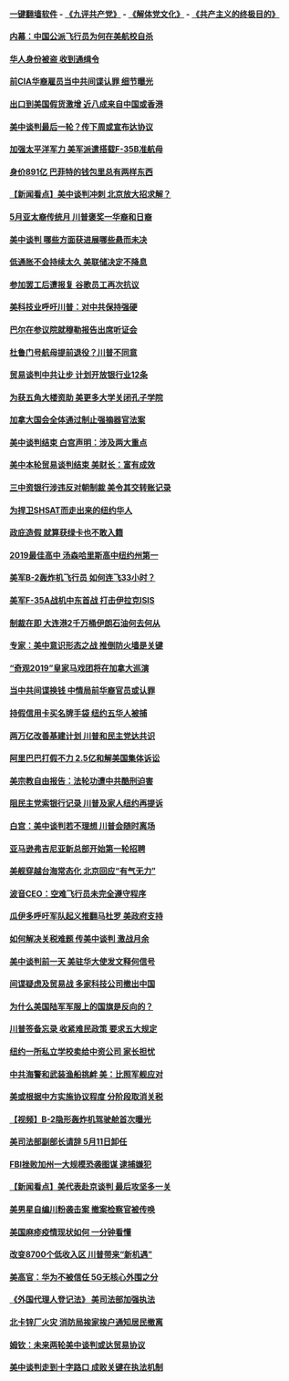 #### [一键翻墙软件](https://github.com/gfw-breaker/nogfw/blob/master/README.md?t=05021237) -  [《九评共产党》](https://github.com/gfw-breaker/9ping.md?t=05021237) - [《解体党文化》](https://github.com/gfw-breaker/jtdwh.md?t=05021237) - [《共产主义的终极目的》](https://github.com/gfw-breaker/gczydzjmd.md?t=05021237)

#### [内幕：中国公派飞行员为何在美航校自杀](../pages/nsc412/n11224653.md?t=05021237) 

#### [华人身份被盗 收到通缉令](../pages/nsc412/n11228379.md?t=05021237) 

#### [前CIA华裔雇员当中共间谍认罪 细节曝光](../pages/nsc412/n11227955.md?t=05021237) 

#### [出口到美国假货激增 近八成来自中国或香港](../pages/nsc412/n11228288.md?t=05021237) 

#### [美中谈判最后一轮？传下周或宣布达协议](../pages/nsc412/n11227602.md?t=05021237) 

#### [加强太平洋军力 美军派遣搭载F-35B准航母](../pages/nsc412/n11227769.md?t=05021237) 

#### [身价891亿 巴菲特的钱包里总有两样东西](../pages/nsc412/n11227542.md?t=05021237) 

#### [【新闻看点】美中谈判冲刺 北京放大招求解？](../pages/nsc412/n11226853.md?t=05021237) 

#### [5月亚太裔传统月 川普褒奖一华裔和日裔](../pages/nsc412/n11227550.md?t=05021237) 

#### [美中谈判 哪些方面获进展哪些悬而未决](../pages/nsc412/n11227380.md?t=05021237) 

#### [低通胀不会持续太久 美联储决定不降息](../pages/nsc412/n11227520.md?t=05021237) 

#### [参加罢工后遭报复 谷歌员工再次抗议](../pages/nsc412/n11227242.md?t=05021237) 

#### [美科技业呼吁川普：对中共保持强硬](../pages/nsc412/n11227222.md?t=05021237) 

#### [巴尔在参议院就穆勒报告出席听证会](../pages/nsc412/n11227283.md?t=05021237) 

#### [杜鲁门号航母提前退役？川普不同意](../pages/nsc412/n11227224.md?t=05021237) 

#### [贸易谈判中共让步 计划开放银行业12条](../pages/nsc412/n11227053.md?t=05021237) 

#### [为获五角大楼资助 美更多大学关闭孔子学院](../pages/nsc412/n11227109.md?t=05021237) 

#### [加拿大国会全体通过制止强摘器官法案](../pages/nsc412/n11226913.md?t=05021237) 

#### [美中谈判结束 白宫声明：涉及两大重点](../pages/nsc412/n11226928.md?t=05021237) 

#### [美中本轮贸易谈判结束 美财长：富有成效](../pages/nsc412/n11226466.md?t=05021237) 

#### [三中资银行涉违反对朝制裁 美令其交转账记录](../pages/nsc412/n11226285.md?t=05021237) 

#### [为捍卫SHSAT而走出来的纽约华人](../pages/nsc412/n11225755.md?t=05021237) 

#### [政庇造假 就算获绿卡也不敢入籍](../pages/nsc412/n11225810.md?t=05021237) 

#### [2019最佳高中 汤森哈里斯高中纽约州第一](../pages/nsc412/n11225770.md?t=05021237) 

#### [美军B-2轰炸机飞行员 如何连飞33小时？](../pages/nsc412/n11226241.md?t=05021237) 

#### [美军F-35A战机中东首战 打击伊拉克ISIS](../pages/nsc412/n11225663.md?t=05021237) 

#### [制裁在即 大连港2千万桶伊朗石油何去何从](../pages/nsc412/n11225276.md?t=05021237) 

#### [专家：美中意识形态之战 推倒防火墙是关键](../pages/nsc412/n11225298.md?t=05021237) 

#### [“奇观2019”皇家马戏团将在加拿大巡演](../pages/nsc412/n11211180.md?t=05021237) 

#### [当中共间谍换钱 中情局前华裔官员或认罪](../pages/nsc412/n11225275.md?t=05021237) 

#### [持假信用卡买名牌手袋 纽约五华人被捕](../pages/nsc412/n11223649.md?t=05021237) 

#### [两万亿改善基建计划 川普和民主党达共识](../pages/nsc412/n11225022.md?t=05021237) 

#### [阿里巴巴打假不力 2.5亿和解美国集体诉讼](../pages/nsc412/n11224964.md?t=05021237) 

#### [美宗教自由报告：法轮功遭中共酷刑迫害](../pages/nsc412/n11223123.md?t=05021237) 

#### [阻民主党索银行记录 川普及家人纽约再提诉](../pages/nsc412/n11224805.md?t=05021237) 

#### [白宫：美中谈判若不理想 川普会随时离场](../pages/nsc412/n11224984.md?t=05021237) 

#### [亚马逊弗吉尼亚新总部开始第一轮招聘](../pages/nsc412/n11224966.md?t=05021237) 

#### [美舰穿越台海常态化 北京回应“有气无力”](../pages/nsc412/n11224833.md?t=05021237) 

#### [波音CEO：空难飞行员未完全遵守程序](../pages/nsc412/n11224825.md?t=05021237) 

#### [瓜伊多呼吁军队起义推翻马杜罗 美政府支持](../pages/nsc412/n11224901.md?t=05021237) 

#### [如何解决关税难题 传美中谈判 激战月余](../pages/nsc412/n11224907.md?t=05021237) 

#### [美中谈判前一天 美驻华大使发文释何信号](../pages/nsc412/n11224773.md?t=05021237) 

#### [间谍疑虑及贸易战 多家科技公司撤出中国](../pages/nsc412/n11224753.md?t=05021237) 

#### [为什么美国陆军军服上的国旗是反向的？](../pages/nsc412/n11224238.md?t=05021237) 

#### [川普签备忘录 收紧难民政策 要求五大规定](../pages/nsc412/n11223350.md?t=05021237) 

#### [纽约一所私立学校卖给中资公司 家长担忧](../pages/nsc412/n11223640.md?t=05021237) 

#### [中共海警和武装渔船挑衅 美：比照军舰应对](../pages/nsc412/n11223762.md?t=05021237) 

#### [美或根据中方实施协议程度 分阶段取消关税](../pages/nsc412/n11223317.md?t=05021237) 

#### [【视频】B-2隐形轰炸机驾驶舱首次曝光](../pages/nsc412/n11223043.md?t=05021237) 

#### [美司法部副部长请辞 5月11日卸任](../pages/nsc412/n11223064.md?t=05021237) 

#### [FBI挫败加州一大规模恐袭图谋 逮捕嫌犯](../pages/nsc412/n11223010.md?t=05021237) 

#### [【新闻看点】美代表赴京谈判 最后攻坚多一关](../pages/nsc412/n11222651.md?t=05021237) 

#### [美男星自编川粉袭击案 撤案检察官被传唤](../pages/nsc412/n11222659.md?t=05021237) 

#### [美国麻疹疫情现状如何 一分钟看懂](../pages/nsc412/n11222531.md?t=05021237) 

#### [改变8700个低收入区 川普带来“新机遇”](../pages/nsc412/n11222439.md?t=05021237) 

#### [美高官：华为不被信任 5G无核心外围之分](../pages/nsc412/n11222434.md?t=05021237) 

#### [《外国代理人登记法》 美司法部加强执法](../pages/nsc412/n11222390.md?t=05021237) 

#### [北卡锌厂火灾 消防局挨家挨户通知居民撤离](../pages/nsc412/n11222220.md?t=05021237) 

#### [姆钦：未来两轮美中谈判或达贸易协议](../pages/nsc412/n11222413.md?t=05021237) 

#### [美中谈判走到十字路口 成败关键在执法机制](../pages/nsc412/n11222330.md?t=05021237) 

